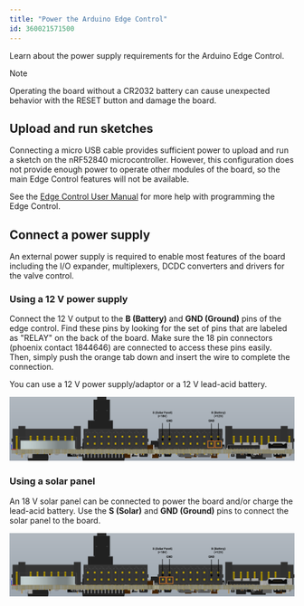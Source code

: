 ```yaml
---
title: "Power the Arduino Edge Control"
id: 360021571500
---
```


Learn about the power supply requirements for the Arduino Edge Control.

> [!NOTE]
> Operating the board without a CR2032 battery can cause unexpected behavior with the RESET button and damage the board.

## Upload and run sketches

Connecting a micro USB cable provides sufficient power to upload and run a sketch on the nRF52840 microcontroller. However, this configuration does not provide enough power to operate other modules of the board, so the main Edge Control features will not be available.

See the [Edge Control User Manual](https://docs.arduino.cc/tutorials/edge-control/user-manual/) for more help with programming the Edge Control.

## Connect a power supply

An external power supply is required to enable most features of the board including the I/O expander, multiplexers, DCDC converters and drivers for the valve control.

### Using a 12 V power supply

Connect the 12 V output to the **B (Battery)** and **GND (Ground)** pins of the edge control. Find these pins by looking for the set of pins that are labeled as "RELAY" on the back of the board. Make sure the 18 pin connectors (phoenix contact 1844646) are connected to access these pins easily. Then, simply push the orange tab down and insert the wire to complete the connection.

You can use a 12 V power supply/adaptor or a 12 V lead-acid battery.

![Schematic with B (Battery) and GND (Ground) pins highlighted](img/how_to_power_edge1.png)

### Using a solar panel

An 18 V solar panel can be connected to power the board and/or charge the lead-acid battery. Use the **S (Solar)** and **GND (Ground)** pins to connect the solar panel to the board.

![Schematic with S (Solar) and GND (Ground) pins highlighted](img/how_to_power_edge2.png)
